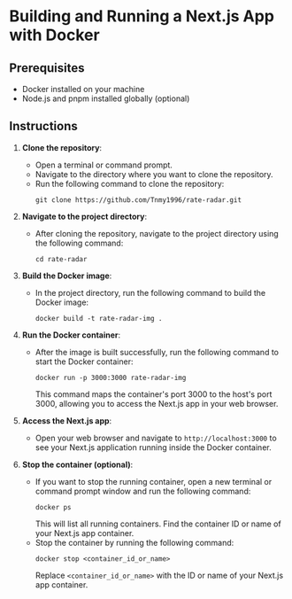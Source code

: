 # Building and Running a Next.js App with Docker

## Prerequisites

-   Docker installed on your machine
-   Node.js and pnpm installed globally (optional)

## Instructions

1. **Clone the repository**:

    - Open a terminal or command prompt.
    - Navigate to the directory where you want to clone the repository.
    - Run the following command to clone the repository:
        ```
        git clone https://github.com/Tnmy1996/rate-radar.git
        ```

2. **Navigate to the project directory**:

    - After cloning the repository, navigate to the project directory using the following command:
        ```
        cd rate-radar
        ```

3. **Build the Docker image**:

    - In the project directory, run the following command to build the Docker image:
        ```
        docker build -t rate-radar-img .
        ```

4. **Run the Docker container**:

    - After the image is built successfully, run the following command to start the Docker container:
        ```
        docker run -p 3000:3000 rate-radar-img
        ```
        This command maps the container's port 3000 to the host's port 3000, allowing you to access the Next.js app in your web browser.

5. **Access the Next.js app**:

    - Open your web browser and navigate to `http://localhost:3000` to see your Next.js application running inside the Docker container.

6. **Stop the container (optional)**:
    - If you want to stop the running container, open a new terminal or command prompt window and run the following command:
        ```
        docker ps
        ```
        This will list all running containers. Find the container ID or name of your Next.js app container.
    - Stop the container by running the following command:
        ```
        docker stop <container_id_or_name>
        ```
        Replace `<container_id_or_name>` with the ID or name of your Next.js app container.
